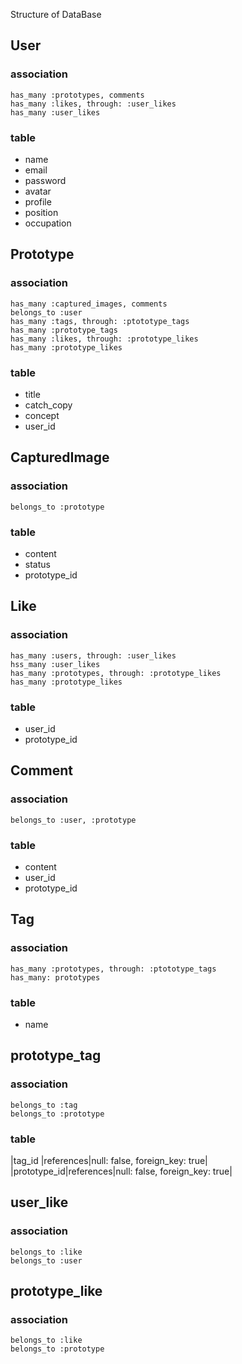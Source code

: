 Structure of DataBase

## User
### association

```
has_many :prototypes, comments
has_many :likes, through: :user_likes
has_many :user_likes
```

### table
- name
- email
- password
- avatar
- profile
- position
- occupation

## Prototype
### association

```
has_many :captured_images, comments
belongs_to :user
has_many :tags, through: :ptototype_tags
has_many :prototype_tags
has_many :likes, through: :prototype_likes
has_many :prototype_likes
```

### table
- title
- catch_copy
- concept
- user_id

## CapturedImage
### association

```
belongs_to :prototype
```

### table
- content
- status
- prototype_id


## Like
### association

```
has_many :users, through: :user_likes
hss_many :user_likes
has_many :prototypes, through: :prototype_likes
has_many :prototype_likes
```

### table
- user_id
- prototype_id



## Comment
### association

```
belongs_to :user, :prototype
```

### table
- content
- user_id
- prototype_id



## Tag
### association

```
has_many :prototypes, through: :ptototype_tags
has_many: prototypes
```

### table
- name



## prototype_tag
### association

```
belongs_to :tag
belongs_to :prototype
```

### table
|tag_id |references|null: false, foreign_key: true|
|prototype_id|references|null: false, foreign_key: true|


## user_like
### association

```
belongs_to :like
belongs_to :user
```

## prototype_like
### association

```
belongs_to :like
belongs_to :prototype
```
